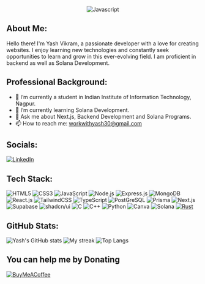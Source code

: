 
<p align="center">
  <img src="https://user-images.githubusercontent.com/74038190/212750996-938b257b-266c-45a7-9af7-655341c0f58b.gif" alt="Javascript"/>
</p>

## About Me:

 Hello there! I'm Yash Vikram, a passionate developer with a love for creating websites. I enjoy learning new technologies and constantly seek opportunities to learn and grow in this ever-evolving field. I am proficient in backend as well as Solana Development.

## Professional Background:

- 🔭 I’m currently a student in Indian Institute of Information Technology, Nagpur.
- 🌱 I’m currently learning Solana Development.
- 💬 Ask me about Next.js, Backend Development and Solana Programs.
- 📫 How to reach me: workwithyash30@gmail.com

## Socials:
[![LinkedIn](https://img.shields.io/badge/LinkedIn-0077B5?style=for-the-badge&logo=linkedin&logoColor=white)](https://www.linkedin.com/in/yashvikram30) 

## Tech Stack:
![HTML5](https://img.shields.io/badge/HTML5-E34F26?style=for-the-badge&logo=html5&logoColor=white) ![CSS3](https://img.shields.io/badge/CSS3-1572B6?style=for-the-badge&logo=css3&logoColor=white) ![JavaScript](https://img.shields.io/badge/JavaScript-323330?style=for-the-badge&logo=javascript&logoColor=F7DF1E) ![Node.js](https://img.shields.io/badge/node.js-339933?style=for-the-badge&logo=Node.js&logoColor=white) ![Express.js](https://img.shields.io/badge/Express%20js-000000?style=for-the-badge&logo=express&logoColor=white) ![MongoDB](https://img.shields.io/badge/-MongoDB-13aa52?style=for-the-badge&logo=mongodb&logoColor=white) ![React.js](https://img.shields.io/badge/-ReactJs-61DAFB?logo=react&logoColor=white&style=for-the-badge) ![TailwindCSS](https://img.shields.io/badge/Tailwind_CSS-grey?style=for-the-badge&logo=tailwind-css&logoColor=38B2AC) ![TypeScript](https://img.shields.io/badge/TypeScript-3178C6?style=for-the-badge&logo=typescript&logoColor=white) ![PostGreSQL](https://img.shields.io/badge/postgresql-4169e1?style=for-the-badge&logo=postgresql&logoColor=white) ![Prisma](https://img.shields.io/badge/Prisma-3982CE?style=for-the-badge&logo=Prisma&logoColor=white) ![Next.js](https://img.shields.io/badge/next.js-000000?style=for-the-badge&logo=nextdotjs&logoColor=white) ![Supabase](https://img.shields.io/badge/Supabase-3FCF8E?style=for-the-badge&logo=supabase&logoColor=fff) ![shadcn/ui](https://img.shields.io/badge/shadcn%2Fui-000?style=for-the-badge&logo=shadcnui&logoColor=fff)
![C](https://img.shields.io/badge/C-00599C?style=for-the-badge&logo=c&logoColor=white)  ![C++](	https://img.shields.io/badge/C%2B%2B-00599C?style=for-the-badge&logo=c%2B%2B&logoColor=white) ![Python](https://img.shields.io/badge/Python-FFD43B?style=for-the-badge&logo=python&logoColor=blue) ![Canva](https://img.shields.io/badge/Canva-%2300C4CC.svg?&style=for-the-badge&logo=Canva&logoColor=white) ![Solana](https://img.shields.io/badge/Solana-9945FF?style=for-the-badge&logo=solana&logoColor=fff) [![Rust](https://img.shields.io/badge/Rust-%23000000.svg?e&style=for-the-badge&logo=rust&logoColor=white)](#)



## GitHub Stats:
![Yash's GitHub stats](https://github-readme-stats.vercel.app/api?username=yashvikram30&theme=merko&hide_border=false)
![My streak](https://github-readme-streak-stats.herokuapp.com/?user=yashvikram30&theme=merko&hide_border=false)
![Top Langs](https://github-readme-stats.vercel.app/api/top-langs/?username=yashvikram30&theme=merko&layout=compact)

  ## You can help me by Donating
  [![BuyMeACoffee](https://img.shields.io/badge/Buy%20Me%20a%20Coffee-ffdd00?style=for-the-badge&logo=buy-me-a-coffee&logoColor=black)](https://buymeacoffee.com/yashvikram) 

